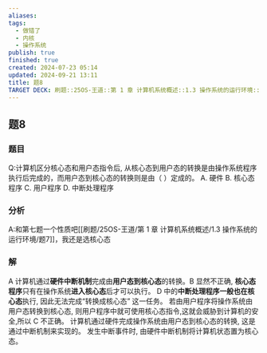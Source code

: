 ```yaml
---
aliases: 
tags:
  - 做错了
  - 内核
  - 操作系统
publish: true
finished: true
created: 2024-07-23 05:14
updated: 2024-09-21 13:11
title: 题8
TARGET DECK: 刷题::25OS-王道::第 1 章 计算机系统概述::1.3 操作系统的运行环境::题8
---
```

## 题8
### 题目
Q:计算机区分核心态和用户态指令后, 从核心态到用户态的转换是由操作系统程序执行后完成的，而用户态到核心态的转换则是由（ ）定成的。
A. 硬件 B. 核心态程序 C. 用户程序 D. 中断处理程序
### 分析
A:和第七题一个性质吧[[刷题/25OS-王道/第 1 章 计算机系统概述/1.3 操作系统的运行环境/题7]]，我还是选核心态
### 解
A
计算机通过**硬件中断机制**完成由**用户态到核心态**的转换。B 显然不正确, **核心态程序**只有在操作系统**进入核心态**后才可以执行。
D 中的**中断处理程序一般也在核心态**执行, 因此无法完成“转换成核心态” 这一任务。
若由用户程序将操作系统由用户态转换到核心态, 则用户程序中就可使用核心态指令,这就会威胁到计算机的安全,所以 $\mathrm{C}$ 不正确。
计算机通过硬件完成操作系统由用户态到核心态的转换, 这是通过中断机制来实现的。
发生中断事件时, 由硬件中断机制将计算机状态置为核心态。
<!--ID: 1724147519736-->
